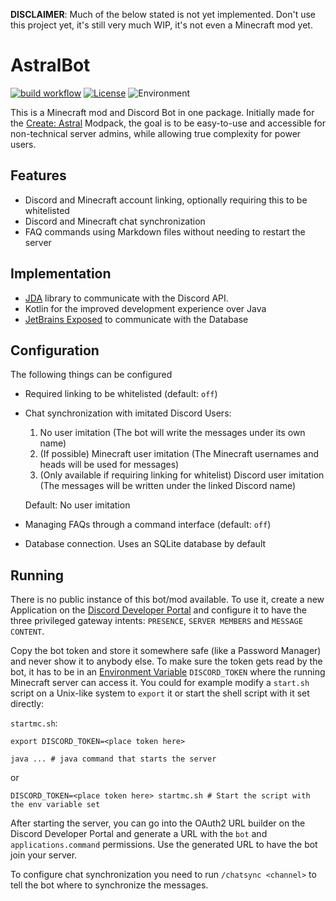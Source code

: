 **DISCLAIMER**: Much of the below stated is not yet implemented. Don't use this project yet,
it's still very much WIP, it's not even a Minecraft mod yet.

# AstralBot
[![build workflow](https://img.shields.io/github/actions/workflow/status/Erdragh/AstralBot/build.yml?style=for-the-badge)](https://github.com/Erdragh/AstralBot/actions/workflows/build.yml)
[![License](https://img.shields.io/github/license/Juuxel/Adorn.svg?style=for-the-badge)](LICENSE)
![Environment](https://img.shields.io/badge/environment-server-4caf50?style=for-the-badge)

This is a Minecraft mod and Discord Bot in one package. Initially made for the [Create: Astral](https://www.curseforge.com/minecraft/modpacks/create-astral)
Modpack, the goal is to be easy-to-use and accessible for non-technical server admins,
while allowing true complexity for power users.

## Features
- Discord and Minecraft account linking, optionally requiring this to be whitelisted
- Discord and Minecraft chat synchronization
- FAQ commands using Markdown files without needing to restart the server

## Implementation
- [JDA](https://jda.wiki) library to communicate with the Discord API.
- Kotlin for the improved development experience over Java
- [JetBrains Exposed](https://github.com/JetBrains/Exposed) to communicate with the Database

## Configuration
The following things can be configured
- Required linking to be whitelisted (default: `off`)
- Chat synchronization with imitated Discord Users:
  1. No user imitation (The bot will write the messages under its own name)
  2. (If possible) Minecraft user imitation (The Minecraft usernames and heads will be used for messages)
  3. (Only available if requiring linking for whitelist) Discord user imitation (The messages will be written under the linked Discord name)
  
  Default: No user imitation
- Managing FAQs through a command interface (default: `off`)
- Database connection. Uses an SQLite database by default

## Running
There is no public instance of this bot/mod available. To use it, create a new Application
on the [Discord Developer Portal](https://discord.com/developers/applications) and configure it
to have the three privileged gateway intents: `PRESENCE`, `SERVER MEMBERS` and `MESSAGE CONTENT`.

Copy the bot token and store it somewhere safe (like a Password Manager) and never show it to
anybody else. To make sure the token gets read by the bot, it has to be in an [Environment Variable](https://en.wikipedia.org/wiki/Environment_variable)
`DISCORD_TOKEN` where the running Minecraft server can access it. You could for example modify a `start.sh` script
on a Unix-like system to `export` it or start the shell script with it set directly:

`startmc.sh`:
```shell
export DISCORD_TOKEN=<place token here>

java ... # java command that starts the server
```

or

```shell
DISCORD_TOKEN=<place token here> startmc.sh # Start the script with the env variable set
```

After starting the server, you can go into the OAuth2 URL builder on the Discord
Developer Portal and generate a URL with the `bot` and `applications.command` permissions.
Use the generated URL to have the bot join your server.

To configure chat synchronization you need to run `/chatsync <channel>` to tell the bot
where to synchronize the messages.